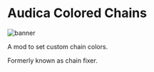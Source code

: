 # Audica Colored Chains

![banner](https://i.imgur.com/CXM7YNc.png "Bannner")

A mod to set custom chain colors.

Formerly known as chain fixer.

